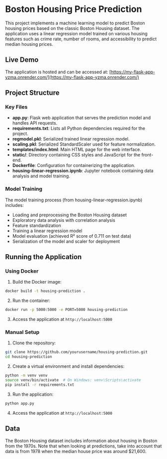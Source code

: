 # Boston Housing Price Prediction

This project implements a machine learning model to predict Boston housing prices based on the classic Boston Housing dataset. The application uses a linear regression model trained on various housing features such as crime rate, number of rooms, and accessibility to predict median housing prices.

## Live Demo

The application is hosted and can be accessed at:
[https://my-flask-app-yzma.onrender.com/](https://my-flask-app-yzma.onrender.com/)

## Project Structure

### Key Files

- **app.py**: Flask web application that serves the prediction model and handles API requests.
- **requirements.txt**: Lists all Python dependencies required for the project.
- **regmodel.pkl**: Serialized trained linear regression model.
- **scaling.pkl**: Serialized StandardScaler used for feature normalization.
- **templates/index.html**: Main HTML page for the web interface.
- **static/**: Directory containing CSS styles and JavaScript for the front-end.
- **Dockerfile**: Configuration for containerizing the application.
- **housing-linear-regression.ipynb**: Jupyter notebook containing data analysis and model training.

### Model Training

The model training process (from housing-linear-regression.ipynb) includes:

- Loading and preprocessing the Boston Housing dataset
- Exploratory data analysis with correlation analysis
- Feature standardization
- Training a linear regression model
- Model evaluation (achieved R² score of 0.711 on test data)
- Serialization of the model and scaler for deployment

## Running the Application

### Using Docker

1. Build the Docker image:

```bash
docker build -t housing-prediction .
```

2. Run the container:

```bash
docker run -p 5000:5000 -e PORT=5000 housing-prediction
```

3. Access the application at `http://localhost:5000`

### Manual Setup

1. Clone the repository:

```bash
git clone https://github.com/yourusername/housing-prediction.git
cd housing-prediction
```

2. Create a virtual environment and install dependencies:

```bash
python -m venv venv
source venv/bin/activate  # On Windows: venv\Scripts\activate
pip install -r requirements.txt
```

3. Run the application:

```bash
python app.py
```

4. Access the application at `http://localhost:5000`

## Data

The Boston Housing dataset includes information about housing in Boston from the 1970s. Note that when looking at predictions, take into account that data is from 1978 when the median house price was around $21,600.
